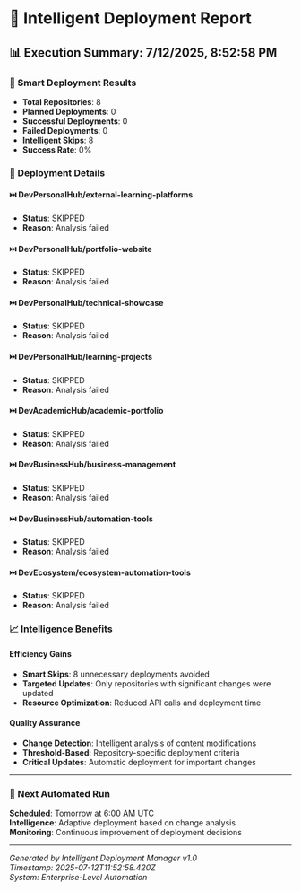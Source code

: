 # 🧠 Intelligent Deployment Report

## 📊 Execution Summary: 7/12/2025, 8:52:58 PM

### 🎯 Smart Deployment Results
- **Total Repositories**: 8
- **Planned Deployments**: 0
- **Successful Deployments**: 0
- **Failed Deployments**: 0
- **Intelligent Skips**: 8
- **Success Rate**: 0%

### 🚀 Deployment Details

#### ⏭️ DevPersonalHub/external-learning-platforms
- **Status**: SKIPPED
- **Reason**: Analysis failed

#### ⏭️ DevPersonalHub/portfolio-website
- **Status**: SKIPPED
- **Reason**: Analysis failed

#### ⏭️ DevPersonalHub/technical-showcase
- **Status**: SKIPPED
- **Reason**: Analysis failed

#### ⏭️ DevPersonalHub/learning-projects
- **Status**: SKIPPED
- **Reason**: Analysis failed

#### ⏭️ DevAcademicHub/academic-portfolio
- **Status**: SKIPPED
- **Reason**: Analysis failed

#### ⏭️ DevBusinessHub/business-management
- **Status**: SKIPPED
- **Reason**: Analysis failed

#### ⏭️ DevBusinessHub/automation-tools
- **Status**: SKIPPED
- **Reason**: Analysis failed

#### ⏭️ DevEcosystem/ecosystem-automation-tools
- **Status**: SKIPPED
- **Reason**: Analysis failed

### 📈 Intelligence Benefits

#### Efficiency Gains
- **Smart Skips**: 8 unnecessary deployments avoided
- **Targeted Updates**: Only repositories with significant changes were updated
- **Resource Optimization**: Reduced API calls and deployment time

#### Quality Assurance
- **Change Detection**: Intelligent analysis of content modifications
- **Threshold-Based**: Repository-specific deployment criteria
- **Critical Updates**: Automatic deployment for important changes

---

### 🔄 Next Automated Run
**Scheduled**: Tomorrow at 6:00 AM UTC  
**Intelligence**: Adaptive deployment based on change analysis  
**Monitoring**: Continuous improvement of deployment decisions

---

*Generated by Intelligent Deployment Manager v1.0*  
*Timestamp: 2025-07-12T11:52:58.420Z*  
*System: Enterprise-Level Automation*
